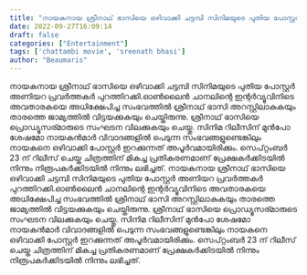 ```yaml
---
title: "നായകനായ ശ്രീനാഥ് ഭാസിയെ ഒഴിവാക്കി ചട്ടമ്പി സിനിമയുടെ പുതിയ പോസ്റ്റർ അണിയറ പ്രവർത്തകർ പുറത്തിറക്കി"
date: 2022-09-27T16:09:14
draft: false
categories: ["Entertainment"]
tags: ['chattambi movie', 'sreenath bhasi']
author: "Beaumaris"
---
```


നായകനായ ശ്രീനാഥ് ഭാസിയെ ഒഴിവാക്കി ചട്ടമ്പി സിനിമയുടെ പുതിയ പോസ്റ്റർ അണിയറ പ്രവർത്തകർ പുറത്തിറക്കി.ഓൺലൈൻ ചാനലിന്റെ ഇന്റർവ്യൂവിനിടെ അവതാരകയെ അധിക്ഷേപിച്ച സംഭവത്തിൽ ശ്രീനാഥ് ഭാസി അറസ്റ്റിലാകുകയും താരത്തെ ജാമ്യത്തിൽ വിട്ടയക്കുകയും ചെയ്തിരുന്നു. ശ്രീനാഥ് ഭാസിയെ പ്രൊഡ്യൂസര്മാരുടെ സംഘടന വിലക്കുകയും ചെയ്തു. സിനിമ റിലീസിന് മുൻപോ ശേഷമോ നായകൻമാർ വിവാദങ്ങളിൽ പെടുന്ന സംഭവങ്ങളുണ്ടെങ്കിലും നായകനെ ഒഴിവാക്കി പോസ്റ്റർ ഇറക്കുന്നത് അപൂർവമായിരിക്കും. സെപ്റ്റംബർ 23 ന് റിലീസ് ചെയ്ത ചിത്രത്തിന് മികച്ച പ്രതികരണമാണ് പ്രേക്ഷകർക്കിടയിൽ നിന്നും നിരൂപകർക്കിടയിൽ നിന്നും ലഭിച്ചത്.
നായകനായ ശ്രീനാഥ് ഭാസിയെ ഒഴിവാക്കി ചട്ടമ്പി സിനിമയുടെ പുതിയ പോസ്റ്റർ അണിയറ പ്രവർത്തകർ പുറത്തിറക്കി.ഓൺലൈൻ ചാനലിന്റെ ഇന്റർവ്യൂവിനിടെ അവതാരകയെ അധിക്ഷേപിച്ച സംഭവത്തിൽ ശ്രീനാഥ് ഭാസി അറസ്റ്റിലാകുകയും താരത്തെ ജാമ്യത്തിൽ വിട്ടയക്കുകയും ചെയ്തിരുന്നു. ശ്രീനാഥ് ഭാസിയെ പ്രൊഡ്യൂസര്മാരുടെ സംഘടന വിലക്കുകയും ചെയ്തു. സിനിമ റിലീസിന് മുൻപോ ശേഷമോ നായകൻമാർ വിവാദങ്ങളിൽ പെടുന്ന സംഭവങ്ങളുണ്ടെങ്കിലും നായകനെ ഒഴിവാക്കി പോസ്റ്റർ ഇറക്കുന്നത് അപൂർവമായിരിക്കും. സെപ്റ്റംബർ 23 ന് റിലീസ് ചെയ്ത ചിത്രത്തിന് മികച്ച പ്രതികരണമാണ് പ്രേക്ഷകർക്കിടയിൽ നിന്നും നിരൂപകർക്കിടയിൽ നിന്നും ലഭിച്ചത്.

